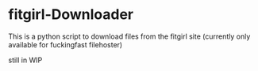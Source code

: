 # fitgirl-Downloader

This is a python script to download files from the fitgirl site (currently only available for fuckingfast filehoster)

still in WIP